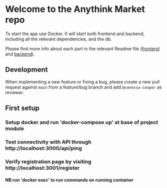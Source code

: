 # Welcome to the Anythink Market repo

To start the app use Docker. It will start both frontend and backend, including all the relevant dependencies, and the db.

Please find more info about each part in the relevant Readme file ([frontend](frontend/readme.md) and [backend](backend/README.md)).

## Development

When implementing a new feature or fixing a bug, please create a new pull request against `main` from a feature/bug branch and add `@vanessa-cooper` as reviewer.

## First setup

### Setup docker and run 'docker-compose up' at base of project module
### Test connectivity with API through http://localhost:3000/api/ping
### Verify registration page by visiting http://localhost:3001/register

#### NB run 'docker exec' to run commands on running container
